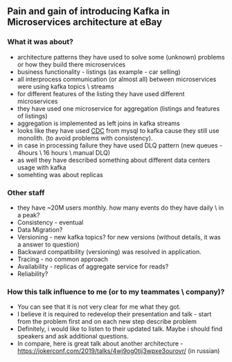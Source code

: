 ## Pain and gain of introducing Kafka in Microservices architecture at eBay
### What it was about?
- architecture patterns they have used to solve some (unknown) problems or how they build there microservices
- business functionality - listings (as example - car selling)
- all interprocess communication (or almost all) between microservices were using kafka topics \ streams
- for different features of the listing they have used different microservices 
- they have used one microservice for aggregation (listings and features of listings)
- aggregation is implemented as left joins in kafka streams
- looks like they have used [CDC](https://en.wikipedia.org/wiki/Change_data_capture) from mysql to kafka cause they still use monolith.
(to avoid problems with consistency).
- in case in processing failure they have used DLQ pattern (new queues - 4hours \ 16 hours \ manual DLQ)
- as well they have described something about different data centers usage with kafka
- somehting was about replicas

### Other staff
- they have ~20M users monthly. how many events do they have daily \ in a peak?
- Consistency - eventual
- Data Migration?
- Versioning - new kafka topics? for new versions (without details, it was a answer to question)
- Backward compatibility (versioning) was resolved in application.
- Tracing - no common approach
- Availability - replicas of aggregate service for reads?
- Reliability?

### How this talk influence to me (or to my teammates \ company)?
- You can see that it is not very clear for me what they got. 
- I believe it is required to redevelop their presentation and talk - start from the problem first and on each new step describe problem
- Definitely, i would like to listen to their updated talk. Maybe i should find speakers and ask additional questions.
- In compare, here is great talk about another architecture - https://jokerconf.com/2019/talks/4wj9og0tij3wpxe3ourovr/ (in russian)
